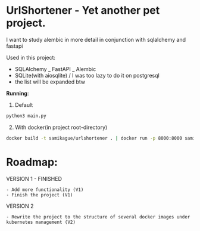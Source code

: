 # UrlShortener - Yet another pet project.
I want to study alembic in more detail in conjunction with sqlalchemy and fastapi

Used in this project:
- SQLAlchemy
_ FastAPI
_ Alembic
- SQLite(with aiosqlite) / I was too lazy to do it on postgresql
- the list will be expanded btw

  
<b>Running</b>:

1. Default

```bash
python3 main.py
```

2. With docker(in project root-directory)

```bash
docker build -t samikague/urlshortener . | docker run -p 8000:8000 samikague/urlshortner
```



# Roadmap:

VERSION 1 - FINISHED
```
- Add more functionality (V1)
- Finish the project (V1)
```

VERSION 2

```
- Rewrite the project to the structure of several docker images under kubernetes management (V2)
```

